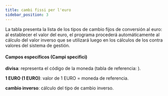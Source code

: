 ```yaml
---
title: cambi fissi per l'euro
sidebar_position: 3
---
```


La tabla presenta la lista de los tipos de cambio fijos de conversión al euro: al establecer el valor del euro, el programa procederá automáticamente al cálculo del valor inverso que se utilizará luego en los cálculos de los contra valores del sistema de gestión.

#### Campos específicos (Campi specifici)

**divisa**: representa el código de la moneda (tabla de referencia: ).

**1 EURO (1 EURO)**: valor de 1 EURO = moneda de referencia.

**cambio inverso**: cálculo del tipo de cambio inverso.